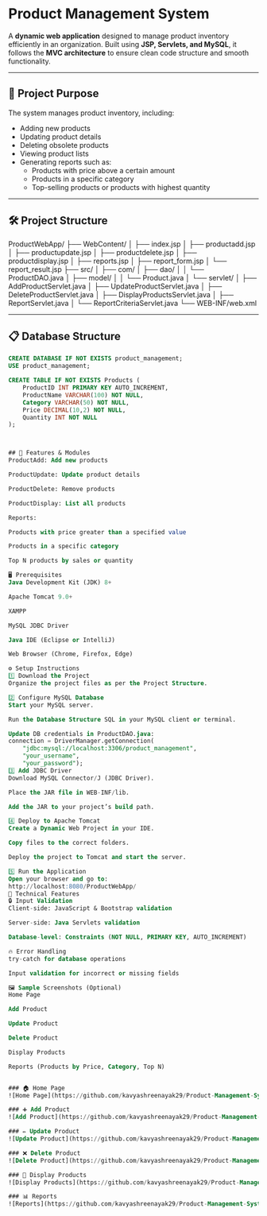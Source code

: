 # Product Management System

A **dynamic web application** designed to manage product inventory efficiently in an organization. Built using **JSP, Servlets, and MySQL**, it follows the **MVC architecture** to ensure clean code structure and smooth functionality.

---

## 🚀 Project Purpose

The system manages product inventory, including:
- Adding new products
- Updating product details
- Deleting obsolete products
- Viewing product lists
- Generating reports such as:
  - Products with price above a certain amount
  - Products in a specific category
  - Top-selling products or products with highest quantity

---

## 🛠️ Project Structure

ProductWebApp/
├── WebContent/
│ ├── index.jsp
│ ├── productadd.jsp
│ ├── productupdate.jsp
│ ├── productdelete.jsp
│ ├── productdisplay.jsp
│ ├── reports.jsp
│ ├── report_form.jsp
│ └── report_result.jsp
├── src/
│ ├── com/
│ ├── dao/
│ │ └── ProductDAO.java
│ ├── model/
│ │ └── Product.java
│ └── servlet/
│ ├── AddProductServlet.java
│ ├── UpdateProductServlet.java
│ ├── DeleteProductServlet.java
│ ├── DisplayProductsServlet.java
│ ├── ReportServlet.java
│ └── ReportCriteriaServlet.java
└── WEB-INF/web.xml

---



## 📋 Database Structure

```sql
CREATE DATABASE IF NOT EXISTS product_management;
USE product_management;

CREATE TABLE IF NOT EXISTS Products (
    ProductID INT PRIMARY KEY AUTO_INCREMENT,
    ProductName VARCHAR(100) NOT NULL,
    Category VARCHAR(50) NOT NULL,
    Price DECIMAL(10,2) NOT NULL,
    Quantity INT NOT NULL
);



## 🚀 Features & Modules
ProductAdd: Add new products

ProductUpdate: Update product details

ProductDelete: Remove products

ProductDisplay: List all products

Reports:

Products with price greater than a specified value

Products in a specific category

Top N products by sales or quantity

🖥 Prerequisites
Java Development Kit (JDK) 8+

Apache Tomcat 9.0+

XAMPP

MySQL JDBC Driver

Java IDE (Eclipse or IntelliJ)

Web Browser (Chrome, Firefox, Edge)

⚙ Setup Instructions
1️⃣ Download the Project
Organize the project files as per the Project Structure.

2️⃣ Configure MySQL Database
Start your MySQL server.

Run the Database Structure SQL in your MySQL client or terminal.

Update DB credentials in ProductDAO.java:
connection = DriverManager.getConnection(
    "jdbc:mysql://localhost:3306/product_management",
    "your_username",
    "your_password");
3️⃣ Add JDBC Driver
Download MySQL Connector/J (JDBC Driver).

Place the JAR file in WEB-INF/lib.

Add the JAR to your project’s build path.

4️⃣ Deploy to Apache Tomcat
Create a Dynamic Web Project in your IDE.

Copy files to the correct folders.

Deploy the project to Tomcat and start the server.

5️⃣ Run the Application
Open your browser and go to:
http://localhost:8080/ProductWebApp/
📄 Technical Features
🔒 Input Validation
Client-side: JavaScript & Bootstrap validation

Server-side: Java Servlets validation

Database-level: Constraints (NOT NULL, PRIMARY KEY, AUTO_INCREMENT)

🔥 Error Handling
try-catch for database operations

Input validation for incorrect or missing fields

🖼 Sample Screenshots (Optional)
Home Page

Add Product

Update Product

Delete Product

Display Products

Reports (Products by Price, Category, Top N)


### 🏠 Home Page
![Home Page](https://github.com/kavyashreenayak29/Product-Management-System/blob/main/ProductWebApp/HomePage.png)

### ➕ Add Product
![Add Product](https://github.com/kavyashreenayak29/Product-Management-System/blob/main/ProductWebApp/AddProduct.png)

### ✏ Update Product
![Update Product](https://github.com/kavyashreenayak29/Product-Management-System/blob/main/ProductWebApp/UpdateProduct.png)

### ❌ Delete Product
![Delete Product](https://github.com/kavyashreenayak29/Product-Management-System/blob/main/ProductWebApp/DeleteProduct.png)

### 📃 Display Products
![Display Products](https://github.com/kavyashreenayak29/Product-Management-System/blob/main/ProductWebApp/ViewProduct.png)

### 📊 Reports
![Reports](https://github.com/kavyashreenayak29/Product-Management-System/blob/main/ProductWebApp/ReportGenerate.png)

